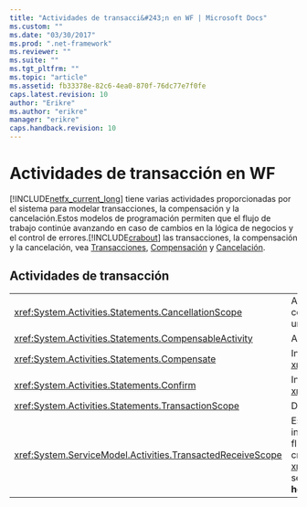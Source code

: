 ```yaml
---
title: "Actividades de transacci&#243;n en WF | Microsoft Docs"
ms.custom: ""
ms.date: "03/30/2017"
ms.prod: ".net-framework"
ms.reviewer: ""
ms.suite: ""
ms.tgt_pltfrm: ""
ms.topic: "article"
ms.assetid: fb33378e-82c6-4ea0-870f-76dc77e7f0fe
caps.latest.revision: 10
author: "Erikre"
ms.author: "erikre"
manager: "erikre"
caps.handback.revision: 10
---
```

# Actividades de transacci&#243;n en WF
[!INCLUDE[netfx_current_long](../../../includes/netfx-current-long-md.md)] tiene varias actividades proporcionadas por el sistema para modelar transacciones, la compensación y la cancelación.Estos modelos de programación permiten que el flujo de trabajo continúe avanzando en caso de cambios en la lógica de negocios y el control de errores.[!INCLUDE[crabout](../../../includes/crabout-md.md)] las transacciones, la compensación y la cancelación, vea [Transacciones](../../../docs/framework/windows-workflow-foundation//workflow-transactions.md), [Compensación](../../../docs/framework/windows-workflow-foundation//compensation.md) y [Cancelación](../../../docs/framework/windows-workflow-foundation//modeling-cancellation-behavior-in-workflows.md).  
  
## Actividades de transacción  
  
|||  
|-|-|  
|<xref:System.Activities.Statements.CancellationScope>|Asocia la lógica de cancelación, en forma de una actividad, con una ruta principal de ejecución, también expresada como una actividad.|  
|<xref:System.Activities.Statements.CompensableActivity>|Admite la compensación de las actividades secundarias.|  
|<xref:System.Activities.Statements.Compensate>|Invoca explícitamente el controlador de compensación de <xref:System.Activities.Statements.CompensableActivity>.|  
|<xref:System.Activities.Statements.Confirm>|Invoca explícitamente el controlador de confirmación de <xref:System.Activities.Statements.CompensableActivity>.|  
|<xref:System.Activities.Statements.TransactionScope>|Demarca el límite de una transacción.|  
|<xref:System.ServiceModel.Activities.TransactedReceiveScope>|Establece el ámbito de duración de una transacción que se inicia mediante un mensaje recibido.La transacción puede fluir en el flujo de trabajo del mensaje de inicio o la puede crear el distribuidor cuando se recibe el mensaje. **Note:**  <xref:System.ServiceModel.Activities.TransactedReceiveScope> se encuentra en la sección **Mensajería** de **Cuadro de herramientas**.|